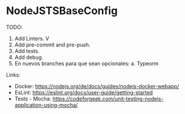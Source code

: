 # NodeJSTSBaseConfig

TODO:
1. Add Linters.                                   V
2. Add pre-commit and pre-push.
3. Add tests.
4. Add debug.
5. En nuevos branches para que sean opcionales:
  a. Typeorm

Links:
 - Docker: https://nodejs.org/de/docs/guides/nodejs-docker-webapp/
 - EsLint: https://eslint.org/docs/user-guide/getting-started
 - Tests - Mocha: https://codeforgeek.com/unit-testing-nodejs-application-using-mocha/
